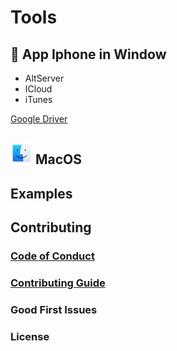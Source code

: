 # Tools

## 📱 App Iphone in Window

- AltServer
- ICloud
- iTunes
<p><a href="">Google Driver</a></p>

##  <img src="./images/macos.png" alt="" height="35"> <span>MacOS</span> 




## Examples


## Contributing



### [Code of Conduct](https://code.fb.com/codeofconduct)


### [Contributing Guide](https://reactjs.org/contributing/how-to-contribute.html)


### Good First Issues



### License


